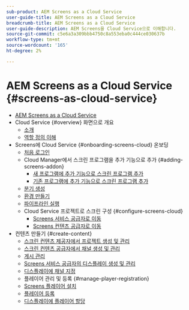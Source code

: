 ```yaml
---
sub-product: AEM Screens as a Cloud Service
user-guide-title: AEM Screens as a Cloud Service
breadcrumb-title: AEM Screens as a Cloud Service
user-guide-description: AEM Screens을 Cloud Service으로 이해합니다.
source-git-commit: c5e6a3a309bbb4750c8a553eba0c444ce030637b
workflow-type: tm+mt
source-wordcount: '165'
ht-degree: 2%

---
```



# AEM Screens as a Cloud Service {#screens-as-cloud-service}

+ [AEM Screens as a Cloud Service](/help/screens-cloud/home.md)
+ Cloud Service {#overview} 화면으로 개요
   + [소개](/help/screens-cloud/introduction/introduction.md)
   + [역할 정의 이해](/help/screens-cloud/introduction/personas-screens-cloud.md)
+ Screens에 Cloud Service {#onboarding-screens-cloud} 온보딩
   + [처음 로그인](/help/screens-cloud/onboarding-screens-cloud/first-time-login-screens-cloud.md)
   + Cloud Manager에서 스크린 프로그램을 추가 기능으로 추가 {#adding-screens-addon}
      + [새 프로그램에 추가 기능으로 스크린 프로그램 추가](/help/screens-cloud/onboarding-screens-cloud/add-on-new-program-screens-cloud.md)
      + [기존 프로그램에 추가 기능으로 스크린 프로그램 추가](/help/screens-cloud/onboarding-screens-cloud/add-on-existing-program-screens-cloud.md)
   + [분기 생성](/help/screens-cloud/onboarding-screens-cloud/creating-a-branch.md)
   + [환경 만들기](/help/screens-cloud/onboarding-screens-cloud/creating-an-environment.md)
   + [파이프라인 실행](/help/screens-cloud/onboarding-screens-cloud/running-a-pipeline.md)
   + Cloud Service 프로젝트로 스크린 구성 {#configure-screens-cloud}
      + [Screens 서비스 공급자로 이동](/help/screens-cloud/configuring/navigating-to-screens-services-provider.md)
      + [Screens 컨텐츠 공급자로 이동](/help/screens-cloud/configuring/using-screens-content-provider.md)
+ 컨텐츠 만들기 {#create-content}
   + [스크린 컨텐츠 제공자에서 프로젝트 생성 및 관리](/help/screens-cloud/creating-content/creating-projects-screens-cloud.md)
   + [스크린 컨텐츠 공급자에서 채널 생성 및 관리](/help/screens-cloud/creating-content/creating-channels-screens-cloud.md)
   + [게시 관리](/help/screens-cloud/creating-content/manage-publish.md)
   + [Screens 서비스 공급자의 디스플레이 생성 및 관리](/help/screens-cloud/creating-content/creating-displays-screens-cloud.md)
   + [디스플레이에 채널 지정](/help/screens-cloud/creating-content/assigning-channels-to-display.md)
   + 플레이어 관리 및 등록 {#manage-player-registration}
   + [Screens 플레이어 설치](/help/screens-cloud/managing-players-registration/installing-screens-cloud-player.md)
   + [플레이어 등록](/help/screens-cloud/managing-players-registration/registering-players-screens-cloud.md)
   + [디스플레이에 플레이어 할당](/help/screens-cloud/managing-players-registration/assigning-player-display.md)
